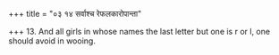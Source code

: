 +++
title = "०३ १४ सर्वाश्च रेफलकारोपान्ता"

+++
13. And all girls in whose names the last letter but one is r or l, one should avoid in wooing.
